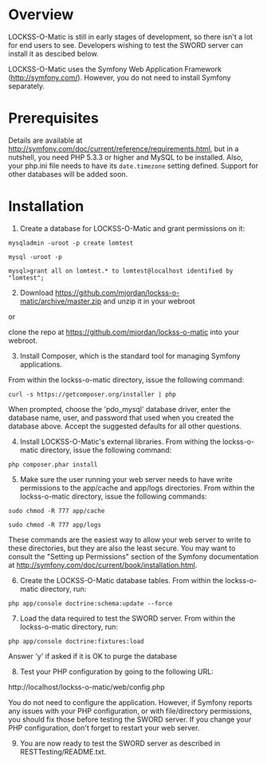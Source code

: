 Overview
========

LOCKSS-O-Matic is still in early stages of development, so there isn't a lot for end users to see. Developers wishing to test the SWORD server can install it as descibed below.

LOCKSS-O-Matic uses the Symfony Web Application Framework (http://symfony.com/). However, you do not need to install Symfony separately.

Prerequisites
=============

Details are available at http://symfony.com/doc/current/reference/requirements.html, but in a nutshell, you need PHP 5.3.3 or higher and MySQL to be installed. Also, your php.ini file needs to have its ```date.timezone``` setting defined. Support for other databases will be added soon.

Installation
============

1) Create a database for LOCKSS-O-Matic and grant permissions on it:

```mysqladmin -uroot -p create lomtest```

```mysql -uroot -p```

```mysql>grant all on lomtest.* to lomtest@localhost identified by "lomtest";```

2) Download https://github.com/mjordan/lockss-o-matic/archive/master.zip and unzip it in your webroot

or

clone the repo at https://github.com/mjordan/lockss-o-matic into your webroot.

3) Install Composer, which is the standard tool for managing Symfony applications.

From within the lockss-o-matic directory, issue the following command:

```curl -s https://getcomposer.org/installer | php```

When prompted, choose the 'pdo_mysql' database driver, enter the database name, user, and password that used when you created the database above. Accept the suggested defaults for all other questions.

4) Install LOCKSS-O-Matic's external libraries. From withing the lockss-o-matic directory, issue the following command:

```php composer.phar install```

5) Make sure the user running your web server needs to have write permissions to the app/cache and app/logs directories. From within the lockss-o-matic directory, issue the following commands:

```sudo chmod -R 777 app/cache```

```sudo chmod -R 777 app/logs```

These commands are the easiest way to allow your web server to write to these directories, but they are also the least secure. You may want to consult the "Setting up Permissions" section of the Symfony documentation at http://symfony.com/doc/current/book/installation.html.


6) Create the LOCKSS-O-Matic database tables. From within the lockss-o-matic directory, run:

```php app/console doctrine:schema:update --force```

7) Load the data required to test the SWORD server. From within the lockss-o-matic directory, run:

```php app/console doctrine:fixtures:load```

Answer 'y' if asked if it is OK to purge the database

8) Test your PHP configuration by going to the following URL:

http://localhost/lockss-o-matic/web/config.php

You do not need to configure the application. However, if Symfony reports any issues with your PHP configuration, or with file/directory permissions, you should fix those before testing the SWORD server. If you change your PHP configuration, don't forget to restart your web server.

9) You are now ready to test the SWORD server as described in RESTTesting/README.txt.
